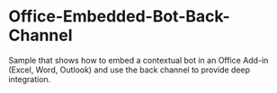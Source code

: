 # Office-Embedded-Bot-Back-Channel
Sample that shows how to embed a contextual bot in an Office Add-in (Excel, Word, Outlook) and use the back channel to provide deep integration.
